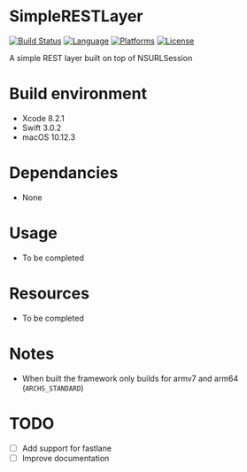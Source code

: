 # SimpleRESTLayer
[![Build Status](https://img.shields.io/travis/graemer957/SimpleRESTLayer/master.svg?style=flat-square)](https://travis-ci.org/graemer957/SimpleRESTLayer)
[![Language](https://img.shields.io/badge/language-Swift%203.0-orange.svg?style=flat-square)](https://developer.apple.com/swift/)
[![Platforms](https://img.shields.io/badge/platform-ios-yellow.svg?style=flat-square)](http://www.apple.com/ios/)
[![License](https://img.shields.io/badge/license-Apache--2.0-lightgrey.svg?style=flat-square)](https://github.com/graemer957/helloworld-swift-framework/blob/master/LICENSE)

A simple REST layer built on top of NSURLSession

# Build environment
- Xcode 8.2.1
- Swift 3.0.2
- macOS 10.12.3

# Dependancies
- None

# Usage
- To be completed

# Resources
- To be completed

# Notes
- When built the framework only builds for armv7 and arm64 (`ARCHS_STANDARD`)

# TODO
- [ ] Add support for fastlane
- [ ] Improve documentation
